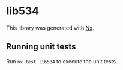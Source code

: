 # lib534

This library was generated with [Nx](https://nx.dev).

## Running unit tests

Run `nx test lib534` to execute the unit tests.
